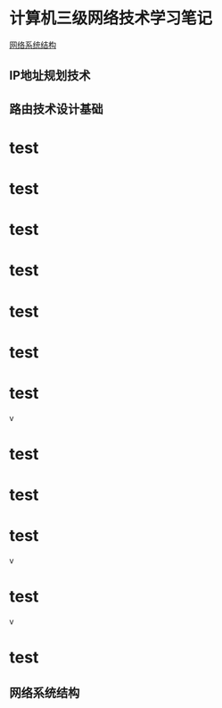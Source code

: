 # 计算机三级网络技术学习笔记

[网络系统结构](#网络系统结构)
## IP地址规划技术
## 路由技术设计基础
# test
# test

# test

# test

# test



# test

# test

v
# test


# test

# test

v
# test
v

# test

## 网络系统结构